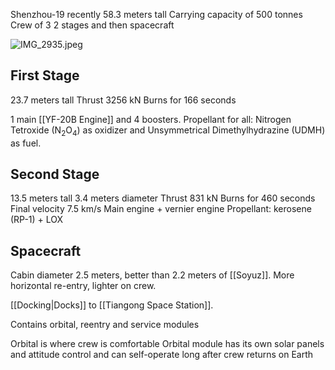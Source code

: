 Shenzhou-19 recently
58.3 meters tall
Carrying capacity of 500 tonnes
Crew of 3
2 stages and then spacecraft

![IMG\_2935.jpeg](img_2935.jpeg)

## First Stage

23.7 meters tall
Thrust 3256 kN
Burns for 166 seconds

1 main \[\[YF-20B Engine]] and 4 boosters.
Propellant for all: Nitrogen Tetroxide (N<sub>2</sub>O<sub>4</sub>) as oxidizer and Unsymmetrical Dimethylhydrazine (UDMH) as fuel.

## Second Stage

13.5 meters tall
3.4 meters diameter
Thrust 831 kN
Burns for 460 seconds
Final velocity 7.5 km/s
Main engine + vernier engine
Propellant: kerosene (RP-1) + LOX

## Spacecraft

Cabin diameter 2.5 meters, better than 2.2 meters of \[\[Soyuz]].
More horizontal re-entry, lighter on crew.

\[\[Docking|Docks]] to \[\[Tiangong Space Station]].

Contains orbital, reentry and service modules

Orbital is where crew is comfortable
Orbital module has its own solar panels and attitude control and can self-operate long after crew returns on Earth
